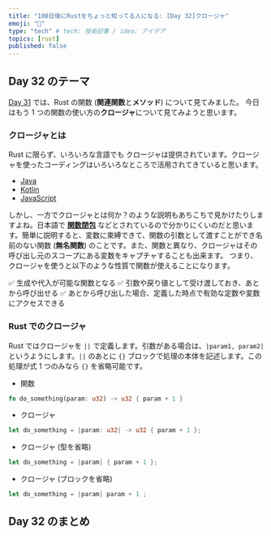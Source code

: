 ```yaml
---
title: "100日後にRustをちょっと知ってる人になる: [Day 32]クロージャ"
emoji: "🦀"
type: "tech" # tech: 技術記事 / idea: アイデア
topics: [rust]
published: false
---
```

## Day 32 のテーマ

[Day 31](https://zenn.dev/shinyay/articles/hello-rust-day031) では、Rust の関数 (**関連関数**と**メソッド**) について見てみました。
今日はもう 1 つの関数の使い方の**クロージャ**について見てみようと思います。

### クロージャとは

Rust に限らず、いろいろな言語でも クロージャは提供されています。クロージャを使ったコーディングはいろいろなところで活用されてきていると思います。

- [Java](https://openjdk.org/projects/closures/)
- [Kotlin](https://kotlinlang.org/docs/lambdas.html#closures)
- [JavaScript](https://developer.mozilla.org/en-US/docs/Web/JavaScript/Closures)

しかし、一方でクロージャとは何か？のような説明もあちこちで見かけたりしますよね。日本語で **[関数閉包](https://ja.wikipedia.org/wiki/%E3%82%AF%E3%83%AD%E3%83%BC%E3%82%B8%E3%83%A3)** などとされているので分かりにくいのだと思います。簡単に説明すると、変数に束縛できて、関数の引数として渡すことができ名前のない関数 (**無名関数**) のことです。また、関数と異なり、クロージャはその呼び出し元のスコープにある変数をキャプチャすることも出来ます。
つまり、クロージャを使うと以下のような性質で関数が使えることになります。

✅ 生成や代入が可能な関数となる
✅ 引数や戻り値として受け渡しておき、あとから呼び出せる
✅ あとから呼び出した場合、定義した時点で有効な定数や変数にアクセスできる

### Rust でのクロージャ

Rust ではクロージャを `||` で定義します。引数がある場合は、`|param1, param2|` というようにします。`||` のあとに `{}` ブロックで処理の本体を記述します。この処理が式 1 つのみなら `{}` を省略可能です。

- 関数

```rust
fn do_something(param: u32) -> u32 { param + 1 }
```

- クロージャ

```rust
let do_something = |param: u32| -> u32 { param + 1 };
```

- クロージャ (型を省略)

```rust
let do_something = |param| { param + 1 };
```

- クロージャ (ブロックを省略)

```rust
let do_something = |param| param + 1 ;
```

## Day 32 のまとめ

